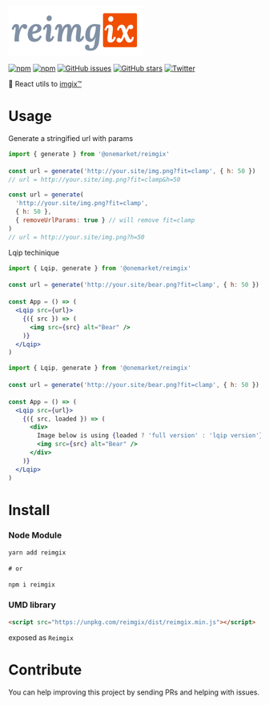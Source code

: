 ![reimgix](./logo.png)

[![npm](https://img.shields.io/npm/v/reimgix.svg?style=flat-square)](https://www.npmjs.com/package/reimgix)
[![npm](https://img.shields.io/npm/dt/reimgix.svg?style=flat-square)](https://www.npmjs.com/package/reimgix)
[![GitHub issues](https://img.shields.io/github/issues/one-market/reimgix.svg?style=flat-square)](https://github.com/one-market/reimgix/issues)
[![GitHub stars](https://img.shields.io/github/stars/one-market/reimgix.svg?style=flat-square)](https://github.com/one-market/reimgix/stargazers)
[![Twitter](https://img.shields.io/twitter/url/https/github.com/one-market/reimgix.svg?style=social&style=flat-square)](https://twitter.com/intent/tweet?url=https://github.com/one-market/reimgix)

:city_sunrise: React utils to [imgix™](https://www.imgix.com/)

# Usage

Generate a stringified url with params

```js
import { generate } from '@onemarket/reimgix'

const url = generate('http://your.site/img.png?fit=clamp', { h: 50 })
// url = http://your.site/img.png?fit=clamp&h=50
```

```js
const url = generate(
  'http://your.site/img.png?fit=clamp',
  { h: 50 },
  { removeUrlParams: true } // will remove fit=clamp
)
// url = http://your.site/img.png?h=50
```

Lqip techinique

<!-- prettier-ignore -->
```jsx
import { Lqip, generate } from '@onemarket/reimgix'

const url = generate('http://your.site/bear.png?fit=clamp', { h: 50 })

const App = () => (
  <Lqip src={url}>
    {({ src }) => (
      <img src={src} alt="Bear" />
    )}
  </Lqip>
)
```

```jsx
import { Lqip, generate } from '@onemarket/reimgix'

const url = generate('http://your.site/bear.png?fit=clamp', { h: 50 })

const App = () => (
  <Lqip src={url}>
    {({ src, loaded }) => (
      <div>
        Image below is using {loaded ? 'full version' : 'lqip version'}
        <img src={src} alt="Bear" />
      </div>
    )}
  </Lqip>
)
```

# Install

### Node Module

```
yarn add reimgix

# or

npm i reimgix
```

### UMD library

```html
<script src="https://unpkg.com/reimgix/dist/reimgix.min.js"></script>
```

exposed as `Reimgix`

# Contribute

You can help improving this project by sending PRs and helping with issues.
